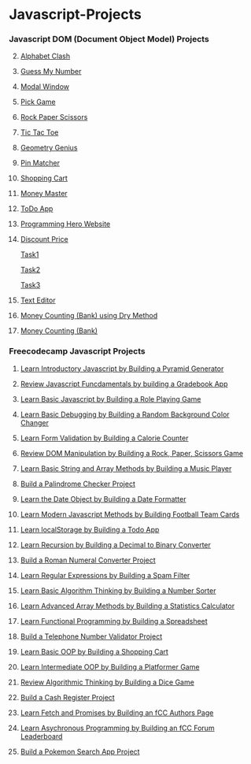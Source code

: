 # Javascript-Projects


### Javascript DOM (Document Object Model) Projects




2. [Alphabet Clash]()

3. [Guess My Number](https://exquisite-gaufre-6eef56.netlify.app/)

4. [Modal Window](https://rainbow-paprenjak-054f33.netlify.app/)

5. [Pick Game](https://funny-khapse-5f2987.netlify.app/)

6. [Rock Paper Scissors](https://bespoke-gaufre-72f361.netlify.app/)

7. [Tic Tac Toe](https://unrivaled-cannoli-52dc06.netlify.app/)

8. [Geometry Genius](https://mellifluous-maamoul-f0acde.netlify.app/)

9. [Pin Matcher](https://spontaneous-lamington-aaa175.netlify.app/)

10. [Shopping Cart](https://magenta-pothos-a6bafe.netlify.app/)

11. [Money Master](https://keen-gumdrop-47ffc7.netlify.app/)

12. [ToDo App](https://sparkling-speculoos-293cb4.netlify.app/)

13. [Programming Hero Website](https://astonishing-platypus-8cf5d4.netlify.app/)

14. [Discount Price]()

    [Task1](https://gregarious-dango-1afaf2.netlify.app/)

    [Task2](https://friendly-platypus-b28e3d.netlify.app/)

    [Task3](https://lambent-pegasus-5dfaff.netlify.app/)

15. [Text Editor](https://sensational-nasturtium-59f46b.netlify.app/)

16. [Money Counting (Bank) using Dry Method](https://effortless-blini-b610c6.netlify.app/)

17. [Money Counting (Bank)](https://classy-pasca-636e5e.netlify.app/)





### Freecodecamp Javascript Projects

1. [Learn Introductory Javascript by Building a Pyramid Generator](./freecodecamp-Js-Projects/pyramid-generator/index.js)

2. [Review Javascript Funcdamentals by building a Gradebook App](./freecodecamp-Js-Projects/gradebook-app/index.js)

3. [Learn Basic Javascript by Building a Role Playing Game](https://radiant-palmier-c114d3.netlify.app/)

4. [Learn Basic Debugging by Building a Random Background Color Changer](https://lighthearted-donut-e1c6c0.netlify.app/)

5. [Learn Form Validation by Building a Calorie Counter](https://golden-clafoutis-10f544.netlify.app/)

6. [Review DOM Manipulation by Building a Rock, Paper, Scissors Game](https://enchanting-lamington-2d8ee1.netlify.app/)

7. [Learn Basic String and Array Methods by Building a Music Player](https://ornate-raindrop-37bc74.netlify.app/)

8. [Build a Palindrome Checker Project]()

9. [Learn the Date Object by Building a Date Formatter](https://melodious-kitten-8f0eb6.netlify.app/)

10. [Learn Modern Javascript Methods by Building Football Team Cards](https://charming-lamington-1ecbcf.netlify.app/)

11. [Learn localStorage by Building a Todo App](https://glistening-fairy-6859f1.netlify.app/)

12. [Learn Recursion by Building a Decimal to Binary Converter]()

13. [Build a Roman Numeral Converter Project]()

14. [Learn Regular Expressions by Building a Spam Filter]()

15. [Learn Basic Algorithm Thinking by Building a Number Sorter]()

16. [Learn Advanced Array Methods by Building a Statistics Calculator]()

17. [Learn Functional Programming by Building a Spreadsheet]()

18. [Build a Telephone Number Validator Project]()

19. [Learn Basic OOP by Building a Shopping Cart]()

20. [Learn Intermediate OOP by Building a Platformer Game]()

21. [Review Algorithmic Thinking by Building a Dice Game]()

22. [Build a Cash Register Project]()

23. [Learn Fetch and Promises by Building an fCC Authors Page]()

24. [Learn Asychronous Programming by Building an fCC Forum Leaderboard]()

25. [Build a Pokemon Search App Project]()

